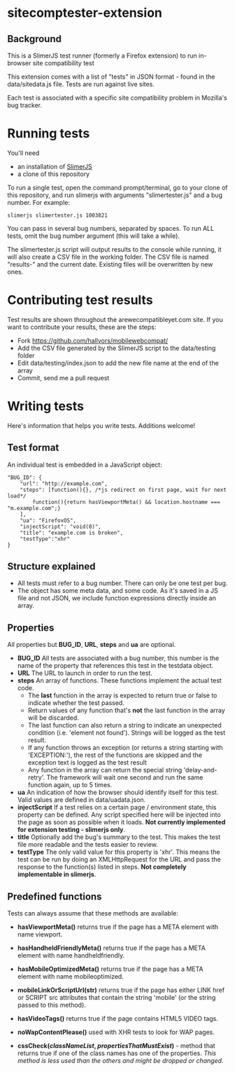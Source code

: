 # sitecomptester-extension
## Background

This is a SlimerJS test runner (formerly a Firefox extension) to run in-browser site compatibility test

This extension comes with a list of "tests" in JSON format - found in the data/sitedata.js file. Tests are run against live sites.

Each test is associated with a specific site compatibility problem in Mozilla's bug tracker.

# Running tests

You'll need

* an installation of [SlimerJS](http://slimerjs.org/)
* a clone of this repository

To run a single test, open the command prompt/terminal, go to your clone of this repository, and run slimerjs with arguments "slimertester.js" and a bug number. For example:

    slimerjs slimertester.js 1003821

You can pass in several bug numbers, separated by spaces. To run ALL tests, omit the bug number argument (this will take a while).

The slimertester.js script will output results to the console while running, it will also create a CSV file in the working folder. The CSV file is named "results-" and the current date. Existing files will be overwritten by new ones.

# Contributing test results

Test results are shown throughout the arewecompatibleyet.com site. If you want to contribute your results, these are the steps:

* Fork https://github.com/hallvors/mobilewebcompat/
* Add the CSV file generated by the SlimerJS script to the data/testing folder
* Edit data/testing/index.json to add the new file name at the end of the array
* Commit, send me a pull request

# Writing tests

Here's information that helps you write tests. Additions welcome!

## Test format

An individual test is embedded in a JavaScript object:

    "BUG_ID": {
        "url": "http://example.com", 
        "steps": [function(){}, /*js redirect on first page, wait for next load*/
            function(){return hasViewportMeta() && location.hostname === "m.example.com";}
        ], 
        "ua": "FirefoxOS", 
        "injectScript": "void(0)", 
        "title": "example.com is broken",
        "testType":"xhr"
    }


## Structure explained

 * All tests must refer to a bug number. There can only be one test per bug.
 * The object has some meta data, and some code. As it's saved in a JS file and not JSON, we include function expressions directly inside an array.

## Properties

All properties but **BUG_ID**, **URL**, **steps** and **ua** are optional.

 * **BUG_ID** All tests are associated with a bug number, this number is the name of the property that references this test in the testdata object.
 * **URL** The URL to launch in order to run the test.
 * **steps** An array of functions. These functions implement the actual test code.
   * The **last** function in the array is expected to return true or false to indicate whether the test passed. 
   * Return values of any function that's **not** the last function in the array will be discarded.
   * The last function can also return a string to indicate an unexpected condition (i.e. 'element not found'). Strings will be logged as the test result.
   * If any function throws an exception (or returns a string starting with 'EXCEPTION:'), the rest of the functions are skipped and the exception text is logged as the test result
   * Any function in the array can return the special string 'delay-and-retry'. The framework will wait one second and run the same function again, up to 5 times.
 * **ua** An indication of how the browser should identify itself for this test. Valid values are defined in data/uadata.json. 
 * **injectScript** If a test relies on a certain page / environment state, this property can be defined. Any script specified here will be injected into the page as soon as possible when it loads. **Not currently implemented for extension testing - slimerjs only**.
 * **title** Optionally add the bug's summary to the test. This makes the test file more readable and the tests easier to review.
 * **testType** The only valid value for this property is 'xhr'. This means the test can be run by doing an XMLHttpRequest for the URL and pass the response to the function(s) listed in steps. **Not completely implementable in slimerjs**.

## Predefined functions


Tests can always assume that these methods are available:

* **hasViewportMeta()** returns true if the page has a META element with name viewport.
* **hasHandheldFriendlyMeta()** returns true if the page has a META element with name handheldfriendly.
* **hasMobileOptimizedMeta()** returns true if the page has a META element with name mobileoptimized.
* **mobileLinkOrScriptUrl(str)** returns true if the page has either LINK href or SCRIPT src attributes that contain the string 'mobile' (or the string passed to this method).
* **hasVideoTags()** returns true if the page contains HTML5 VIDEO tags.
* **noWapContentPlease()** used with XHR tests to look for WAP pages.


* **cssCheck(*classNameList*, *propertiesThatMustExist*)** - method that returns true if one of the class names has one of the properties. *This method is less used than the others and might be dropped or changed*.

